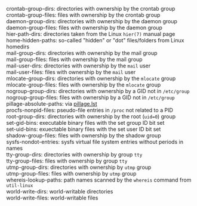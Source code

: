 crontab-group-dirs: directories with ownership by the crontab group  
crontab-group-files: files with ownership by the crontab group  
daemon-group-dirs: directories with ownership by the daemon group  
daemon-group-files: files with ownership by the daemon group  
hier-path-dirs: directories taken from the Linux `hier(7)` manual page  
home-hidden-paths: so-called "hidden" or "dot" files/folders from Linux homedirs  
mail-group-dirs: directories with ownership by the mail group  
mail-group-files: files with ownership by the mail group  
mail-user-dirs: directories with ownership by the `mail` user  
mail-user-files: files with ownership by the `mail` user  
mlocate-group-dirs: directories with ownership by the `mlocate` group    
mlocate-group-files: files with ownership by the `mlocate` group  
nogroup-group-dirs: directories with ownership by a GID not in `/etc/group`  
nogroup-group-files: files with ownership by a GID not in `/etc/group`  
pillage-absolute-paths: via [pillage.lst](htpts://github.com/wireghoul/sploit-dev)  
procfs-nonpid-files: pseudo-file entries in `/proc` not related to a PID    
root-group-dirs: directories with ownership by the root (`uid=0`) group  
set-gid-bins: executable binary files with the set group ID bit set  
set-uid-bins: exuectable binary files with the set user ID bit set  
shadow-group-files: files with ownership by the shadow group  
sysfs-nondot-entries: sysfs virtual file system entries without periods in names  
tty-group-dirs: directories with ownership by group `tty`  
tty-group-files: files with ownership by group `tty`   
utmp-group-dirs: directories with ownership by `utmp` group  
utmp-group-files: files with ownership by `utmp` group  
whereis-lookup-paths: path names scanned by the `whereis` command from `util-linux`  
world-write-dirs: world-writable directories  
world-write-files: world-writable files  
